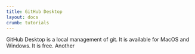```yaml
---
title: GitHub Desktop
layout: docs
crumb: tutorials
---
```


GitHub Desktop is a local management of git. It is available for MacOS and Windows. It is free. Another
